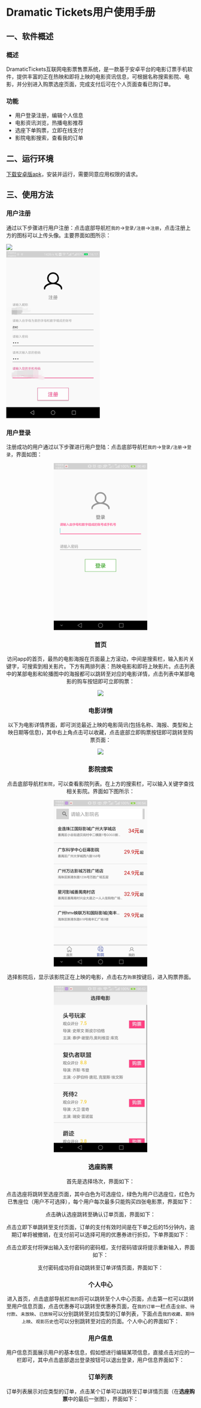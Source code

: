 # Dramatic Tickets用户使用手册



## 一、软件概述

### 概述

DramaticTickets互联网电影票售票系统，是一款基于安卓平台的电影订票手机软件，提供丰富的正在热映和即将上映的电影资讯信息，可根据名称搜索影院、电影，并分别进入购票选座页面，完成支付后可在个人页面查看已购订单。

### 功能

* 用户登录注册，编辑个人信息
* 电影资讯浏览，热播电影推荐
* 选座下单购票，立即在线支付
* 影院电影搜索，查看我的订单

## 二、运行环境

[下载安卓版apk]()，安装并运行，需要同意应用权限的请求。

## 三、使用方法
### 用户注册
通过以下步骤进行用户注册：点击底部导航栏`我的`->`登录/注册`->`注册`，点击注册上方的图标可以上传头像。主要界面如图所示：
<div align=left><img  src="https://github.com/dramaticTickets/dramatic-tickets/blob/master/pictures/final/2.jpg?raw=true" width="250px" />
<div align=left><img  src="https://github.com/dramaticTickets/dramatic-tickets/blob/master/pictures/final/0.jpg?raw=true" width="250px" />

### 用户登录
注册成功的用户通过以下步骤进行用户登陆：点击底部导航栏`我的`->`登录/注册`->`登录`，界面如图：
<div align=center><img  src="https://github.com/dramaticTickets/dramatic-tickets/blob/master/pictures/final/15.jpg?raw=true" width="250px" />

### 首页
访问app的首页，最热的电影海报在页面最上方滚动，中间是搜索栏，输入影片关键字，可搜索到相关影片。下方有两排列表：热映电影和即将上映影片。点击列表中的某部电影和轮播图中的海报都可以跳转至对应的电影详情，点击列表中某部电影的购车按钮即可立即购票：
<div align=center><img  src="https://github.com/dramaticTickets/dramatic-tickets/blob/master/pictures/final/7.jpg?raw=true" width="250px" />


### 电影详情
以下为电影详情界面，即可浏览最近上映的电影简讯(包括名称、海报、类型和上映日期等信息)，其中右上角点击可以收藏，点击底部立即购票按钮即可跳转至购票页面：
<div align=center><img  src="https://github.com/dramaticTickets/dramatic-tickets/blob/master/pictures/final/13.jpg?raw=true" width="250px" />


### 影院搜索
点击底部导航栏`影院`，可以查看影院列表。在上方的搜索栏，可以输入关键字查找相关影院。界面如下图所示：
<div align=center><img  src="https://github.com/dramaticTickets/dramatic-tickets/blob/master/pictures/final/17.jpg?raw=true" width="250px" />

选择影院后，显示该影院正在上映的电影，点击右方`购票`按键后，进入购票界面。
<div align=center><img  src="https://github.com/dramaticTickets/dramatic-tickets/blob/master/pictures/final/16.jpg?raw=true" width="250px" />


### 选座购票
首先是选择场次，界面如下：


点击选座将跳转至选座页面，其中白色为可选座位，绿色为用户已选座位，红色为已售座位（用户不可选择），每个用户每次最多只能购买四张电影票，界面如下：



点击确认选座跳转至确认订单页面，界面如下：



点击立即下单跳转至支付页面，订单的支付有效时间是在下单之后的15分钟内，逾期订单将被撤销，在支付前可以选择可用的优惠券进行折扣，下单界面如下：



点击立即支付将弹出输入支付密码的密码框，支付密码错误将提示重新输入，界面如下：



支付密码成功将自动跳转至订单详情页面，界面如下：



### 个人中心
进入首页，点击底部导航栏`我的`将可以跳转至个人中心页面，点击第一栏可以跳转至用户信息页面，点击优惠券可以跳转至优惠券页面，在`我的订单`一栏点击`全部`、`待付款`、`未放映`、`已放映`可以分别跳转至对应类型的订单列表，下面点击`我的收藏`、`期待上映`、`观影历史`也可以分别跳转至对应的页面。个人中心的界面如下：



### 用户信息
用户信息页面展示用户的基本信息，假如想进行编辑某项信息，直接点击对应的一栏即可，其中点击底部退出登录按钮可以退出登录，用户信息界面如下：



### 订单列表
订单列表展示对应类型的订单，点击某个订单可以跳转至订单详情页面（在**选座购票**中的最后一张图），界面如下：



